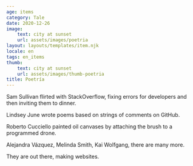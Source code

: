 ```yaml
---
age: items
category: Tale
date: 2020-12-26
image:
    text: city at sunset
    url: assets/images/poetria
layout: layouts/templates/item.njk
locale: en
tags: en_items
thumb:
    text: city at sunset
    url: assets/images/thumb-poetria
title: Poetría
---
```


Sam Sullivan flirted with StackOverflow, fixing errors for developers and then inviting them to dinner.

Lindsey June wrote poems based on strings of comments on GitHub.

Roberto Cucciello painted oil canvases by attaching the brush to a programmed drone.

Alejandra Vázquez, Melinda Smith, Kai Wolfgang, there are many more.

They are out there, making websites.



